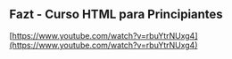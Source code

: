 ## Fazt - Curso HTML para Principiantes

[https://www.youtube.com/watch?v=rbuYtrNUxg4](https://www.youtube.com/watch?v=rbuYtrNUxg4)

